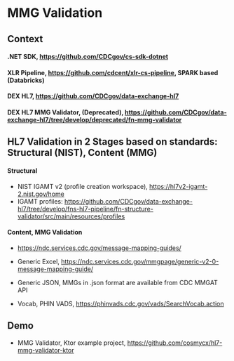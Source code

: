 # MMG Validation 

## Context

#### .NET SDK, https://github.com/CDCgov/cs-sdk-dotnet

#### XLR Pipeline, https://github.com/cdcent/xlr-cs-pipeline, SPARK based (Databricks)

#### DEX HL7, https://github.com/CDCgov/data-exchange-hl7

#### DEX HL7 MMG Validator, (Deprecated), https://github.com/CDCgov/data-exchange-hl7/tree/develop/deprecated/fn-mmg-validator 

## HL7 Validation in 2 Stages based on __standards__: Structural (NIST), Content (MMG)

#### Structural 
- NIST IGAMT v2 (profile creation workspace), https://hl7v2-igamt-2.nist.gov/home 
- IGAMT profiles: https://github.com/CDCgov/data-exchange-hl7/tree/develop/fns-hl7-pipeline/fn-structure-validator/src/main/resources/profiles

#### Content, MMG Validation
- https://ndc.services.cdc.gov/message-mapping-guides/
- Generic Excel, https://ndc.services.cdc.gov/mmgpage/generic-v2-0-message-mapping-guide/
- Generic JSON, MMGs in .json format are available from CDC MMGAT API

- Vocab, PHIN VADS, https://phinvads.cdc.gov/vads/SearchVocab.action 

## Demo
- MMG Validator, Ktor example project, https://github.com/cosmycx/hl7-mmg-validator-ktor 